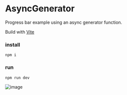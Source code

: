 # AsyncGenerator

Progress bar example using an async generator function.

Build with [Vite](https://vitejs.dev/guide/)

### install
```
npm i
```

### run

```
npm run dev
```



![image](https://user-images.githubusercontent.com/28118038/109404257-852afa00-7921-11eb-9fb8-44e60762a9a9.png)


